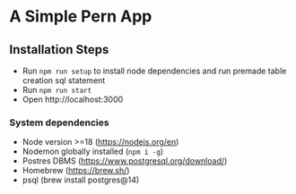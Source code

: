 # A Simple Pern App

## Installation Steps

- Run `npm run setup` to install node dependencies and run premade table creation sql statement
- Run `npm run start`
- Open http://localhost:3000

### System dependencies
- Node version >=18 (https://nodejs.org/en)
- Nodemon globally installed (`npm i -g`)
- Postres DBMS (https://www.postgresql.org/download/)
- Homebrew (https://brew.sh/)
- psql (brew install postgres@14)
